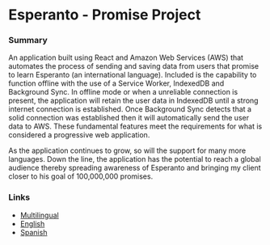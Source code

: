 # Esperanto - Promise Project
### Summary
An application built using React and Amazon Web Services (AWS) that automates the process of sending and saving data from users that promise to learn Esperanto (an international language). Included is the capability to function offline with the use of a Service Worker, IndexedDB and Background Sync. In offline mode or when a unreliable connection is present, the application will retain the user data in IndexedDB until a strong internet connection is established. Once Background Sync detects that a solid connection was established then it will automatically send the user data to AWS. These fundamental features meet the requirements for what is considered a progressive web application.

As the application continues to grow, so will the support for many more languages. Down the line, the application has the potential to reach a global audience thereby spreading awareness of Esperanto and bringing my client closer to his goal of 100,000,000 promises. 

### Links
* [Multilingual](https://ea-mondo.org/pp/multi/)
* [English](https://ea-mondo.org/pp/english/)
* [Spanish](https://ea-mondo.org/pp/hispana/)
